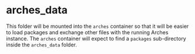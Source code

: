 # arches_data

This folder will be mounted into the `arches` container so that it will be easier to load packages and exchange other files with the running Arches instance.
The `arches` container will expect to find a `packages` sub-directory inside the `arches_data` folder.